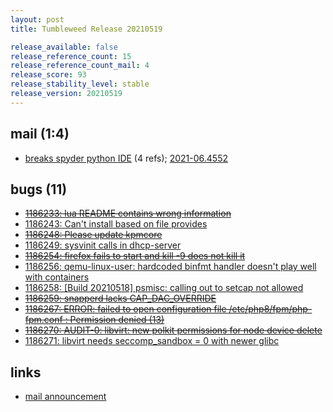 ```yaml
---
layout: post
title: Tumbleweed Release 20210519

release_available: false
release_reference_count: 15
release_reference_count_mail: 4
release_score: 93
release_stability_level: stable
release_version: 20210519
---
```


## mail (1:4)

- [breaks spyder python IDE](https://lists.opensuse.org/archives/list/factory@lists.opensuse.org/thread/K5QTHVLSUFF6MI7GEPM6QN7KMX6WPN7Q) (4 refs); [2021-06.4552](https://lists.opensuse.org/archives/list/factory@lists.opensuse.org/thread/MTOUCEXBDJ3RVBRQFAVKKJUPFXIXXH7N)

## bugs (11)

<!--more-->

- ~~[1186233: lua README contains wrong information](https://bugzilla.opensuse.org/show_bug.cgi?id=1186233)~~
- [1186243: Can't install based on file provides](https://bugzilla.opensuse.org/show_bug.cgi?id=1186243)
- ~~[1186248: Please update kpmcore](https://bugzilla.opensuse.org/show_bug.cgi?id=1186248)~~
- [1186249: sysvinit calls in dhcp-server](https://bugzilla.opensuse.org/show_bug.cgi?id=1186249)
- ~~[1186254: firefox fails to start and kill -9 does not kill it](https://bugzilla.opensuse.org/show_bug.cgi?id=1186254)~~
- [1186256: qemu-linux-user: hardcoded binfmt handler doesn't play well with containers](https://bugzilla.opensuse.org/show_bug.cgi?id=1186256)
- [1186258: \[Build 20210518\] psmisc: calling out to setcap not allowed](https://bugzilla.opensuse.org/show_bug.cgi?id=1186258)
- ~~[1186259: snapperd lacks CAP_DAC_OVERRIDE](https://bugzilla.opensuse.org/show_bug.cgi?id=1186259)~~
- ~~[1186267: ERROR: failed to open configuration file /etc/php8/fpm/php-fpm.conf : Permission denied (13)](https://bugzilla.opensuse.org/show_bug.cgi?id=1186267)~~
- ~~[1186270: AUDIT-0: libvirt: new polkit permissions for node device delete](https://bugzilla.opensuse.org/show_bug.cgi?id=1186270)~~
- [1186271: libvirt needs seccomp_sandbox = 0 with newer glibc](https://bugzilla.opensuse.org/show_bug.cgi?id=1186271)



## links

- [mail announcement](https://lists.opensuse.org/archives/list/factory@lists.opensuse.org/thread/EPZ7MHKAGJOU6AKFIHPVBS26XEM3XY5H)
